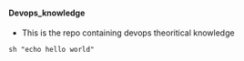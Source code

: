#### Devops_knowledge
  * This is the repo containing devops theoritical knowledge
  
```
sh "echo hello world"
```

